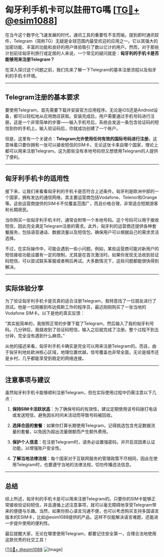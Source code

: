 # 匈牙利手机卡可以註冊TG嗎 [[TG💪+ @esim1088](https://t.me/s/esim1088)]

在当今这个数字化飞速发展的时代，通讯工具的重要性不言而喻。提到即时通讯软件，Telegram（简称TG）无疑是全球范围内最受欢迎的应用之一。它以其强大的加密功能、丰富的功能和良好的用户体验吸引了数以亿计的用户。然而，对于那些计划前往匈牙利旅行或定居的人来说，一个常见的疑问就是：**匈牙利的手机卡是否能够用来注册Telegram？**

在深入探讨这个问题之前，我们先来了解一下Telegram的基本注册流程以及匈牙利的手机卡环境。

---

## Telegram注册的基本要求

要使用Telegram，首先需要下载并安装官方应用程序。无论是iOS还是Android设备，都可以轻松地从应用商店获取。安装完成后，用户需要通过手机号码进行注册。这是一个非常简单的步骤——输入手机号后，系统会发送一条包含验证码的短信到你的手机上。输入验证码后，你就成功创建了一个账户。

但是，这里有一个关键点：**Telegram允许使用任何有效的国际号码进行注册**。这意味着只要你拥有一张可以接收短信的SIM卡，无论这张卡来自哪个国家，理论上都可以用来注册Telegram。这为那些没有本地号码但又想使用Telegram的人提供了便利。

---

## 匈牙利手机卡的适用性

接下来，让我们来看看匈牙利的手机卡是否符合上述条件。匈牙利是欧洲中部的一个国家，拥有发达的通信网络，其主要运营商包括Vodafone、Telenor和Orange等。这些运营商提供的SIM卡不仅覆盖范围广，而且价格合理，非常适合短期游客和长期居民。

当你购买一张匈牙利手机卡时，通常会附带一个本地号码。这个号码可以用于接收短信，因此完全满足Telegram注册的需求。此外，匈牙利的运营商还提供各种套餐服务，包括语音通话、数据流量以及短信包，确保用户可以根据自己的需求灵活选择。

不过，在实际操作中，可能会遇到一些小问题。例如，某些运营商可能对新用户的短信接收功能设置有一定的限制，尤其是在首次激活时。如果你发现无法收到验证码短信，可以尝试联系客服或者稍后再试。大多数情况下，这些问题都能很快得到解决。

---

## 实际体验分享

为了验证匈牙利手机卡是否真的适合注册Telegram，我特意找了一位朋友进行了测试。他是一位刚搬到布达佩斯工作的程序员，最近刚刚购买了一张当地的Vodafone SIM卡。以下是他的真实反馈：

“其实挺简单的，我按照正常的步骤下载了Telegram，然后输入了我的匈牙利号码。几分钟后，我就收到了验证码短信，输入之后就完成了注册。整个过程不到五分钟，完全没有遇到什么麻烦。”

从他的描述来看，匈牙利手机卡确实是完全可以用来注册Telegram的。而且，由于匈牙利地处欧洲核心区域，地理位置优越，信号覆盖也非常全面，无论是城市还是乡村，几乎都能享受到稳定的网络连接。

---

## 注意事项与建议

虽然匈牙利手机卡能够顺利注册Telegram，但在实际使用过程中仍需注意以下几点：

1. **保持SIM卡活跃状态**：为了确保号码的有效性，建议定期使用该号码拨打电话或发送短信，避免因长时间未活动而导致号码被回收。
   
2. **选择合适的套餐**：如果你打算长期使用Telegram，记得挑选包含充足数据流量的套餐，以免因为超出流量限额而产生额外费用。

3. **保护个人信息**：在注册Telegram时，请务必设置强密码，并开启双因素认证功能，以增强账户安全性。

4. **了解当地法律法规**：每个国家对于互联网服务的管理政策不尽相同，因此在使用Telegram时，也要遵守当地的法律法规，切勿传播违法信息。

---

## 总结

综上所述，匈牙利的手机卡是可以用来注册Telegram的。只要你的SIM卡能够正常接收验证码短信，并且遵循上述注意事项，就可以毫无障碍地享受Telegram带来的便捷与乐趣。当然，如果你担心语言沟通不便，也可以考虑购买支持多国语言版本的ESIM卡，比如@esim1088提供的产品，这样不仅能解决语言难题，还能进一步提升使用的便利性。

最后提醒大家，无论在哪里使用Telegram，都要记住安全第一，合理合法地使用这款优秀的社交工具！

[[TG💪+ @esim1088](https://t.me/s/esim1088) ![Image](https://i.postimg.cc/4NQfJmqS/Snipaste-2025-05-13-00-14-12.png)]